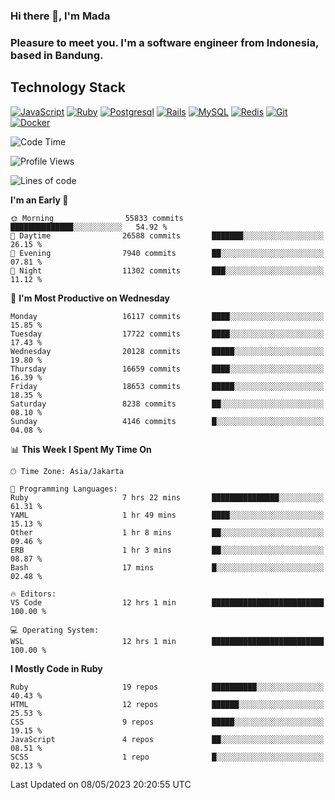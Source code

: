 ### Hi there 👋, I'm Mada
### Pleasure to meet you. I'm a software engineer from Indonesia, based in Bandung.

## Technology Stack

[![JavaScript](https://img.shields.io/badge/-JavaScript-%23F7DF1C?style=flat-square&logo=javascript&logoColor=000000&labelColor=%23F7DF1C&color=%23FFCE5A)](https://www.javascript.com/)
[![Ruby](https://img.shields.io/badge/Ruby-CC342D?style=flat-square&logo=ruby&logoColor=white)](https://www.ruby-lang.org/en/)
[![Postgresql](https://img.shields.io/badge/PostgreSQL-316192?style=flat-square&logo=postgresql&logoColor=ffffff)](https://www.postgresql.org/)
[![Rails](https://img.shields.io/badge/Ruby_on_Rails-CC0000?style=flat-square&logo=ruby-on-rails&logoColor=white)](https://rubyonrails.org/)
[![MySQL](https://img.shields.io/badge/-MySQL-4479A1?style=flat-square&logo=MySQL&logoColor=ffffff)](https://www.mysql.com/)
[![Redis](https://img.shields.io/badge/-Redis-DC382D?style=flat-square&logo=Redis&logoColor=ffffff)](https://redis.io/)
[![Git](https://img.shields.io/badge/-Git-%23F05032?style=flat-square&logo=git&logoColor=%23ffffff)](https://git-scm.com/)
[![Docker](https://img.shields.io/badge/-Docker-2496ED?style=flat-square&logo=docker&logoColor=ffffff)](https://www.docker.com/)
<!--
**madaarya/madaarya** is a ✨ _special_ ✨ repository because its `README.md` (this file) appears on your GitHub profile.

Here are some ideas to get you started:

- 🔭 I’m currently working on ...
- 🌱 I’m currently learning ...
- 👯 I’m looking to collaborate on ...
- 🤔 I’m looking for help with ...
- 💬 Ask me about ...
- 📫 How to reach me: ...
- 😄 Pronouns: ...
- ⚡ Fun fact: ...
-->
<!--START_SECTION:waka-->
![Code Time](http://img.shields.io/badge/Code%20Time-5%2C359%20hrs%2012%20mins-blue)

![Profile Views](http://img.shields.io/badge/Profile%20Views-0-blue)

![Lines of code](https://img.shields.io/badge/From%20Hello%20World%20I%27ve%20Written-38.7%20million%20lines%20of%20code-blue)

**I'm an Early 🐤** 

```text
🌞 Morning                55833 commits       ██████████████░░░░░░░░░░░   54.92 % 
🌆 Daytime                26588 commits       ███████░░░░░░░░░░░░░░░░░░   26.15 % 
🌃 Evening                7940 commits        ██░░░░░░░░░░░░░░░░░░░░░░░   07.81 % 
🌙 Night                  11302 commits       ███░░░░░░░░░░░░░░░░░░░░░░   11.12 % 
```
📅 **I'm Most Productive on Wednesday** 

```text
Monday                   16117 commits       ████░░░░░░░░░░░░░░░░░░░░░   15.85 % 
Tuesday                  17722 commits       ████░░░░░░░░░░░░░░░░░░░░░   17.43 % 
Wednesday                20128 commits       █████░░░░░░░░░░░░░░░░░░░░   19.80 % 
Thursday                 16659 commits       ████░░░░░░░░░░░░░░░░░░░░░   16.39 % 
Friday                   18653 commits       █████░░░░░░░░░░░░░░░░░░░░   18.35 % 
Saturday                 8238 commits        ██░░░░░░░░░░░░░░░░░░░░░░░   08.10 % 
Sunday                   4146 commits        █░░░░░░░░░░░░░░░░░░░░░░░░   04.08 % 
```


📊 **This Week I Spent My Time On** 

```text
🕑︎ Time Zone: Asia/Jakarta

💬 Programming Languages: 
Ruby                     7 hrs 22 mins       ███████████████░░░░░░░░░░   61.31 % 
YAML                     1 hr 49 mins        ████░░░░░░░░░░░░░░░░░░░░░   15.13 % 
Other                    1 hr 8 mins         ██░░░░░░░░░░░░░░░░░░░░░░░   09.46 % 
ERB                      1 hr 3 mins         ██░░░░░░░░░░░░░░░░░░░░░░░   08.87 % 
Bash                     17 mins             █░░░░░░░░░░░░░░░░░░░░░░░░   02.48 % 

🔥 Editors: 
VS Code                  12 hrs 1 min        █████████████████████████   100.00 % 

💻 Operating System: 
WSL                      12 hrs 1 min        █████████████████████████   100.00 % 
```

**I Mostly Code in Ruby** 

```text
Ruby                     19 repos            ██████████░░░░░░░░░░░░░░░   40.43 % 
HTML                     12 repos            ██████░░░░░░░░░░░░░░░░░░░   25.53 % 
CSS                      9 repos             █████░░░░░░░░░░░░░░░░░░░░   19.15 % 
JavaScript               4 repos             ██░░░░░░░░░░░░░░░░░░░░░░░   08.51 % 
SCSS                     1 repo              █░░░░░░░░░░░░░░░░░░░░░░░░   02.13 % 
```




 Last Updated on 08/05/2023 20:20:55 UTC
<!--END_SECTION:waka-->
